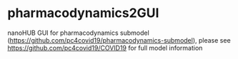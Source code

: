 # pharmacodynamics2GUI
nanoHUB GUI for pharmacodynamics submodel (https://github.com/pc4covid19/pharmacodynamics-submodel), please see https://github.com/pc4covid19/COVID19 for full model information
